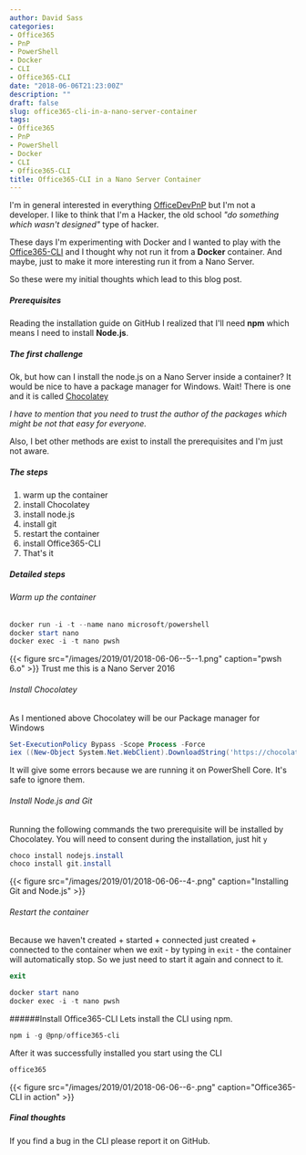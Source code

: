 ```yaml
---
author: David Sass
categories:
- Office365
- PnP
- PowerShell
- Docker
- CLI
- Office365-CLI
date: "2018-06-06T21:23:00Z"
description: ""
draft: false
slug: office365-cli-in-a-nano-server-container
tags:
- Office365
- PnP
- PowerShell
- Docker
- CLI
- Office365-CLI
title: Office365-CLI in a Nano Server Container
---
```



I'm in general interested in everything [OfficeDevPnP](https://aka.ms/officedevpnp) but I'm not a developer. I like to think that I'm a Hacker, the old school *"do something which wasn't designed"* type of hacker.

These days I'm experimenting with Docker and I wanted to play with the [Office365-CLI](https://github.com/SharePoint/office365-cli) and I thought why not run it from a **Docker** container. And maybe, just to make it more interesting run it from a Nano Server.

So these were my initial thoughts which lead to this blog post.

##### Prerequisites
Reading the installation guide on GitHub I realized that I'll need **npm** which means I need to install **Node.js**.

##### The first challenge
Ok, but how can I install the node.js on a Nano Server inside a container? It would be nice to have a package manager for Windows. 
Wait! There is one and it is called [Chocolatey](http://chocolatey.org/)

*I have to mention that you need to trust the author of the packages which might be not that easy for everyone.*

Also, I bet other methods are exist to install the prerequisites and I'm just not aware.

##### The steps
1. warm up the container
2. install Chocolatey
3. install node.js
4. install git
5. restart the container
6. install Office365-CLI
7. That's it

##### Detailed steps

###### Warm up the container
```PowerShell
docker run -i -t --name nano microsoft/powershell
docker start nano
docker exec -i -t nano pwsh
```
{{< figure src="/images/2019/01/2018-06-06--5--1.png" caption="pwsh 6.o" >}}
Trust me this is a Nano Server 2016

###### Install Chocolatey
As I mentioned above Chocolatey will be our Package manager for Windows
```PowerShell
Set-ExecutionPolicy Bypass -Scope Process -Force
iex ((New-Object System.Net.WebClient).DownloadString('https://chocolatey.org/install.ps1'))
```
It will give some errors because we are running it on PowerShell Core. It's safe to ignore them.

###### Install Node.js and Git
Running the following commands the two prerequisite will be installed by Chocolatey.
You will need to consent during the installation, just hit ```y```
```PowerShell
choco install nodejs.install
choco install git.install
```
{{< figure src="/images/2019/01/2018-06-06--4-.png" caption="Installing Git and Node.js" >}}

###### Restart the container
Because we haven't created + started + connected just created + connected to the container when we exit - by typing in ```exit``` - the container will automatically stop. So we just need to start it again and connect to it.
```PowerShell
exit

docker start nano
docker exec -i -t nano pwsh
```

######Install Office365-CLI
Lets install the CLI using npm.
```PowerShell
npm i -g @pnp/office365-cli
```
After it was successfully installed you start using the CLI
```PowerShell
office365
```
{{< figure src="/images/2019/01/2018-06-06--6-.png" caption="Office365-CLI in action" >}}

##### Final thoughts
If you find a bug in the CLI please report it on GitHub.



